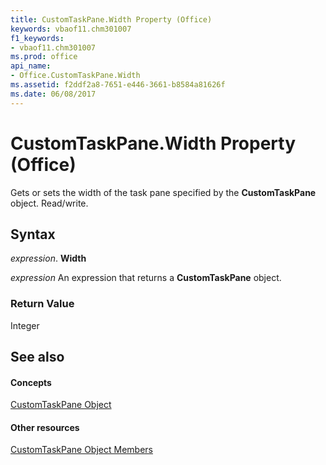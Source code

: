 ```yaml
---
title: CustomTaskPane.Width Property (Office)
keywords: vbaof11.chm301007
f1_keywords:
- vbaof11.chm301007
ms.prod: office
api_name:
- Office.CustomTaskPane.Width
ms.assetid: f2ddf2a8-7651-e446-3661-b8584a81626f
ms.date: 06/08/2017
---
```



# CustomTaskPane.Width Property (Office)

Gets or sets the width of the task pane specified by the  **CustomTaskPane** object. Read/write.


## Syntax

 _expression_. **Width**

 _expression_ An expression that returns a **CustomTaskPane** object.


### Return Value

Integer


## See also


#### Concepts


[CustomTaskPane Object](customtaskpane-object-office.md)
#### Other resources


[CustomTaskPane Object Members](customtaskpane-members-office.md)

